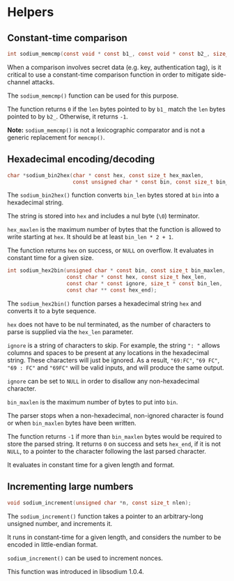 # Helpers

## Constant-time comparison

```c
int sodium_memcmp(const void * const b1_, const void * const b2_, size_t len);
```

When a comparison involves secret data (e.g. key, authentication tag), is it critical to use a constant-time comparison function in order to mitigate side-channel attacks.

The `sodium_memcmp()` function can be used for this purpose.

The function returns `0` if the `len` bytes pointed to by `b1_` match the `len` bytes pointed to by `b2_`. Otherwise, it returns `-1`.

**Note:** `sodium_memcmp()` is not a lexicographic comparator and is not a generic replacement for `memcmp()`.

## Hexadecimal encoding/decoding

```c
char *sodium_bin2hex(char * const hex, const size_t hex_maxlen,
                     const unsigned char * const bin, const size_t bin_len);
```

The `sodium_bin2hex()` function converts `bin_len` bytes stored at `bin` into a hexadecimal string.

The string is stored into `hex` and includes a nul byte (`\0`) terminator.

`hex_maxlen` is the maximum number of bytes that the function is allowed to write starting at `hex`. It should be at least `bin_len * 2 + 1`.

The function returns `hex` on success, or `NULL` on overflow. It evaluates in constant time for a given size.

```c
int sodium_hex2bin(unsigned char * const bin, const size_t bin_maxlen,
                   const char * const hex, const size_t hex_len,
                   const char * const ignore, size_t * const bin_len,
                   const char ** const hex_end);
```

The `sodium_hex2bin()` function parses a hexadecimal string `hex` and converts it to a byte sequence.

`hex` does not have to be nul terminated, as the number of characters to parse is supplied via the `hex_len` parameter.

`ignore` is a string of characters to skip. For example, the string `": "` allows columns and spaces to be present at any locations in the hexadecimal string. These characters will just be ignored. As a result, `"69:FC"`, `"69 FC"`, `"69 : FC"` and `"69FC"` will be valid inputs, and will produce the same output.

`ignore` can be set to `NULL` in order to disallow any non-hexadecimal character.

`bin_maxlen` is the maximum number of bytes to put into `bin`.

The parser stops when a non-hexadecimal, non-ignored character is found or when `bin_maxlen` bytes have been written.

The function returns `-1` if more than `bin_maxlen` bytes would be required to store the parsed string.
It returns `0` on success and sets `hex_end`, if it is not `NULL`, to a pointer to the character following the last parsed character.

It evaluates in constant time for a given length and format.

## Incrementing large numbers

```c
void sodium_increment(unsigned char *n, const size_t nlen);
```

The `sodium_increment()` function takes a pointer to an arbitrary-long unsigned number, and increments it.

It runs in constant-time for a given length, and considers the number to be encoded in little-endian format.

`sodium_increment()` can be used to increment nonces.

This function was introduced in libsodium 1.0.4.
